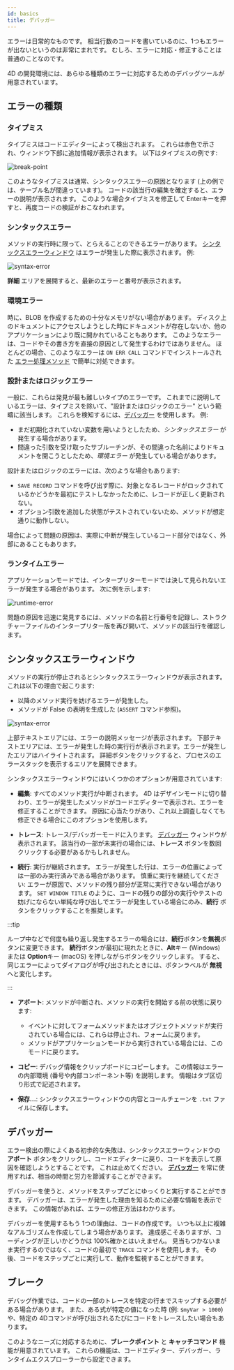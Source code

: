 ```yaml
---
id: basics
title: デバッガー
---
```


エラーは日常的なものです。 相当行数のコードを書いているのに、1つもエラーが出ないというのは非常にまれです。 むしろ、エラーに対応・修正することは普通のことなのです。

4D の開発環境には、あらゆる種類のエラーに対応するためのデバッグツールが用意されています。

## エラーの種類

### タイプミス

タイプミスはコードエディターによって検出されます。 これらは赤色で示され、ウィンドウ下部に追加情報が表示されます。 以下はタイプミスの例です:

![break-point](../assets/en/Debugging/typing-error.png)

このようなタイプミスは通常、シンタックスエラーの原因となります (上の例では、テーブル名が間違っています)。 コードの該当行の編集を確定すると、エラーの説明が表示されます。 このような場合タイプミスを修正して Enterキーを押すと、再度コードの検証がおこなわれます。

### シンタックスエラー

メソッドの実行時に限って、とらえることのできるエラーがあります。 [シンタックスエラーウィンドウ](#シンタックスエラーウィンドウ) はエラーが発生した際に表示されます。 例:

![syntax-error](../assets/en/Debugging/syntax-error.png)

**詳細** エリアを展開すると、最新のエラーと番号が表示されます。

### 環境エラー

時に、BLOB を作成するための十分なメモリがない場合があります。 ディスク上のドキュメントにアクセスしようとした時にドキュメントが存在しないか、他のアプリケーションにより既に開かれていることもあります。 このようなエラーは、コードやその書き方を直接の原因として発生するわけではありません。 ほとんどの場合、このようなエラーは `ON ERR CALL` コマンドでインストールされた [エラー処理メソッド](Concepts/error-handling.md) で簡単に対処できます。

### 設計またはロジックエラー

一般に、これらは発見が最も難しいタイプのエラーです。 これまでに説明しているエラーは、タイプミスを除いて、"設計またはロジックのエラー" という範疇に該当します。 これらを検知するには、[デバッガー](debugger.md) を使用します。 例:

- まだ初期化されていない変数を用いようとしたため、*シンタックスエラー* が発生する場合があります。
- 間違った引数を受け取ったサブルーチンが、その間違った名前によりドキュメントを開こうとしたため、*環境エラー* が発生している場合があります。

設計またはロジックのエラーには、次のような場合もあります:

- `SAVE RECORD` コマンドを呼び出す際に、対象となるレコードがロックされているかどうかを最初にテストしなかったために、レコードが正しく更新されない。
- オプション引数を追加した状態がテストされていないため、メソッドが想定通りに動作しない。

場合によって問題の原因は、実際に中断が発生しているコード部分ではなく、外部にあることもあります。

### ランタイムエラー

アプリケーションモードでは、インタープリターモードでは決して見られないエラーが発生する場合があります。 次に例を示します:

![runtime-error](../assets/en/Debugging/runtimeError.png)

問題の原因を迅速に発見するには、メソッドの名前と行番号を記録し、ストラクチャーファイルのインタープリター版を再び開いて、メソッドの該当行を確認します。

## シンタックスエラーウィンドウ

メソッドの実行が停止されるとシンタックスエラーウィンドウが表示されます。 これは以下の理由で起こります:

- 以降のメソッド実行を妨げるエラーが発生した。
- メソッドが False の表明を生成した (`ASSERT` コマンド参照)。

![syntax-error](../assets/en/Debugging/syntax-error.png)

上部テキストエリアには、エラーの説明メッセージが表示されます。 下部テキストエリアには、エラーが発生した時の実行行が表示されます。エラーが発生したエリアはハイライトされます。 詳細ボタンをクリックすると、プロセスのエラースタックを表示するエリアを展開できます。

シンタックスエラーウィンドウにはいくつかのオプションが用意されています:

- **編集**: すべてのメソッド実行が中断されます。 4D はデザインモードに切り替わり、エラーが発生したメソッドがコードエディターで表示され、エラーを修正することができます。 原因に心当たりがあり、これ以上調査しなくても修正できる場合にこのオプションを使用します。

- **トレース**: トレース/デバッガーモードに入ります。 [デバッガー](debugger.md) ウィンドウが表示されます。 該当行の一部が未実行の場合には、**トレース** ボタンを数回クリックする必要があるかもしれません。

- **続行**: 実行が継続されます。 エラーが発生した行は、エラーの位置によっては一部のみ実行済みである場合があります。 慎重に実行を継続してください: エラーが原因で、メソッドの残り部分が正常に実行できない場合があります。 `SET WINDOW TITLE` のように、コードの残りの部分の実行やテストの妨げにならない単純な呼び出しでエラーが発生している場合にのみ、**続行** ボタンをクリックすることを推奨します。

:::tip

ループ中などで何度も繰り返し発生するエラーの場合には、**続行**ボタンを**無視**ボタンに変更できます。 **続行**ボタンが最初に現れたときに、**Alt**キー (Windows) または **Option**キー (macOS) を押しながらボタンをクリックします。 すると、同じエラーによってダイアログが呼び出されたときには、ボタンラベルが **無視** へと変化します。

:::

- **アボート**: メソッドが中断され、メソッドの実行を開始する前の状態に戻ります:

  - イベントに対してフォームメソッドまたはオブジェクトメソッドが実行されている場合には、これらは停止され、フォームに戻ります。
  - メソッドがアプリケーションモードから実行されている場合には、このモードに戻ります。

- **コピー**: デバッグ情報をクリップボードにコピーします。 この情報はエラーの内部環境 (番号や内部コンポーネント等) を説明します。 情報はタブ区切り形式で記述されます。

- **保存...**: シンタックスエラーウィンドウの内容とコールチェーンを `.txt` ファイルに保存します。

## デバッガー

エラー検出の際によくある初歩的な失敗は、シンタックスエラーウィンドウの **アボート** ボタンをクリックし、コードエディターに戻り、コードを表示して原因を確認しようとすることです。 これは止めてください。 [**デバッガー**](debugger.md) を常に使用すれば、相当の時間と労力を節減することができます。

デバッガーを使うと、メソッドをステップごとにゆっくりと実行することができます。 デバッガーは、エラーが発生した理由を知るために必要な情報を表示できます。 この情報があれば、エラーの修正方法はわかります。

デバッガーを使用するもう 1つの理由は、コードの作成です。 いつも以上に複雑なアルゴリズムを作成してしまう場合があります。 達成感こそありますが、コーディングが正しいかどうかは 100%確かとはいえません。 見当もつかないまま実行するのではなく、コードの最初で `TRACE` コマンドを使用します。 その後、コードをステップごとに実行して、動作を監視することができます。

## ブレーク

デバッグ作業では、コードの一部のトレースを特定の行までスキップする必要がある場合があります。 また、ある式が特定の値になった時 (例: `$myVar > 1000`) や、特定の 4Dコマンドが呼び出されるたびにコードをトレースしたい場合もあります。

このようなニーズに対応するために、**ブレークポイント** と **キャッチコマンド** 機能が用意されています。 これらの機能は、コードエディター、デバッガー、ランタイムエクスプローラーから設定できます。

